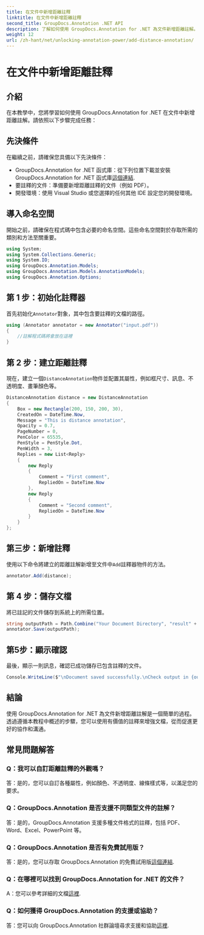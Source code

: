 ```yaml
---
title: 在文件中新增距離註釋
linktitle: 在文件中新增距離註釋
second_title: GroupDocs.Annotation .NET API
description: 了解如何使用 GroupDocs.Annotation for .NET 為文件新增距離註解。輕鬆增強協作和溝通。
weight: 12
url: /zh-hant/net/unlocking-annotation-power/add-distance-annotation/
---
```


# 在文件中新增距離註釋

## 介紹
在本教學中，您將學習如何使用 GroupDocs.Annotation for .NET 在文件中新增距離註解。請依照以下步驟完成任務：
## 先決條件

在繼續之前，請確保您具備以下先決條件：

-  GroupDocs.Annotation for .NET 函式庫：從下列位置下載並安裝 GroupDocs.Annotation for .NET 函式庫[這個連結](https://releases.groupdocs.com/annotation/net/).
- 要註釋的文件：準備要新增距離註釋的文件（例如 PDF）。
- 開發環境：使用 Visual Studio 或您選擇的任何其他 IDE 設定您的開發環境。

## 導入命名空間

開始之前，請確保在程式碼中包含必要的命名空間。這些命名空間對於存取所需的類別和方法至關重要。

```csharp
using System;
using System.Collections.Generic;
using System.IO;
using GroupDocs.Annotation.Models;
using GroupDocs.Annotation.Models.AnnotationModels;
using GroupDocs.Annotation.Options;
```


## 第 1 步：初始化註釋器

首先初始化`Annotator`對象，其中包含要註釋的文檔的路徑。

```csharp
using (Annotator annotator = new Annotator("input.pdf"))
{
    //註解程式碼將會放在這裡
}
```

## 第 2 步：建立距離註釋

現在，建立一個`DistanceAnnotation`物件並配置其屬性，例如框尺寸、訊息、不透明度、畫筆顏色等。

```csharp
DistanceAnnotation distance = new DistanceAnnotation
{
    Box = new Rectangle(200, 150, 200, 30),
    CreatedOn = DateTime.Now,
    Message = "This is distance annotation",
    Opacity = 0.7,
    PageNumber = 0,
    PenColor = 65535,
    PenStyle = PenStyle.Dot,
    PenWidth = 3,
    Replies = new List<Reply>
    {
        new Reply
        {
            Comment = "First comment",
            RepliedOn = DateTime.Now
        },
        new Reply
        {
            Comment = "Second comment",
            RepliedOn = DateTime.Now
        }
    }
};
```

## 第三步：新增註釋

使用以下命令將建立的距離註解新增至文件中`Add`註釋器物件的方法。

```csharp
annotator.Add(distance);
```

## 第 4 步：儲存文檔

將已註記的文件儲存到系統上的所需位置。

```csharp
string outputPath = Path.Combine("Your Document Directory", "result" + Path.GetExtension("input.pdf"));
annotator.Save(outputPath);
```

## 第5步：顯示確認

最後，顯示一則訊息，確認已成功儲存已包含註釋的文件。

```csharp
Console.WriteLine($"\nDocument saved successfully.\nCheck output in {outputPath}.");
```

## 結論

使用 GroupDocs.Annotation for .NET 為文件新增距離註解是一個簡單的過程。透過遵循本教程中概述的步驟，您可以使用有價值的註釋來增強文檔，從而促進更好的協作和溝通。

## 常見問題解答

### Q：我可以自訂距離註釋的外觀嗎？

答：是的，您可以自訂各種屬性，例如顏色、不透明度、線條樣式等，以滿足您的要求。

### Q：GroupDocs.Annotation 是否支援不同類型文件的註解？

答：是的，GroupDocs.Annotation 支援多種文件格式的註釋，包括 PDF、Word、Excel、PowerPoint 等。

### Q：GroupDocs.Annotation 是否有免費試用版？

答：是的，您可以存取 GroupDocs.Annotation 的免費試用版[這個連結](https://releases.groupdocs.com/).

### Q：在哪裡可以找到 GroupDocs.Annotation for .NET 的文件？

 A：您可以參考詳細的文檔[這裡](https://tutorials.groupdocs.com/annotation/net/).

### Q：如何獲得 GroupDocs.Annotation 的支援或協助？

答：您可以向 GroupDocs.Annotation 社群論壇尋求支援和協助[這裡](https://forum.groupdocs.com/c/annotation/10).